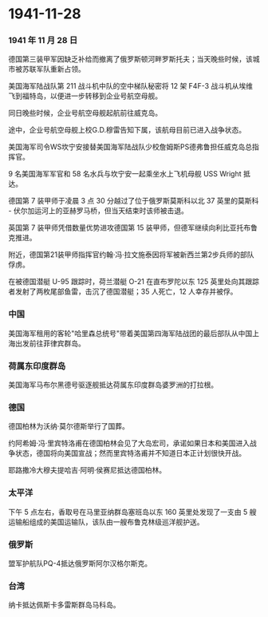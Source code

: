 # 1941-11-28

### 1941 年 11 月 28 日

德国第三装甲军因缺乏补给而撤离了俄罗斯顿河畔罗斯托夫；当天晚些时候，该城市被苏联军队重新占领。

美国海军陆战队第 211 战斗机中队的空中梯队秘密将 12 架 F4F-3
战斗机从埃维飞到福特岛，以便进一步转移到企业号航空母舰。

同日晚些时候，企业号航空母舰起航前往威克岛。

途中，企业号航空母舰上校G.D.穆雷告知下属，该航母目前已进入战争状态。

美国海军司令WS坎宁安接替美国海军陆战队少校詹姆斯PS德弗鲁担任威克岛总指挥官。

9 名美国海军军官和 58 名水兵与坎宁安一起乘坐水上飞机母舰 USS Wright
抵达。

德国第 7 装甲师于凌晨 3 点 30 分越过了位于俄罗斯莫斯科以北 37
英里的莫斯科 - 伏尔加运河上的亚赫罗马桥，但当天结束时该师被击退。

英国第 7 装甲师凭借数量优势进攻德国第 15
装甲师，但德军继续向利比亚托布鲁克推进。

附近，德国第21装甲师指挥官约翰·冯·拉文施泰因将军被新西兰第2步兵师的部队俘虏。

在被德国潜艇 U-95 跟踪时，荷兰潜艇 O-21 在直布罗陀以东 125
英里处向其跟踪者发射了两枚尾部鱼雷，击沉了德国潜艇；35 人死亡，12
人幸存并被俘。

### 中国

美国海军租用的客轮"哈里森总统号"带着美国第四海军陆战团的最后部队从中国上海出发前往菲律宾群岛。

### 荷属东印度群岛

美国海军马布尔黑德号驱逐舰抵达荷属东印度群岛婆罗洲的打拉根。

### 德国

德国柏林为沃纳·莫尔德斯举行了国葬。

约阿希姆·冯·里宾特洛甫在德国柏林会见了大岛宏司，承诺如果日本和美国进入战争状态，德国将向美国宣战；然而里宾特洛甫并不知道日本正计划很快开战。

耶路撒冷大穆夫提哈吉·阿明·侯赛尼抵达德国柏林。

### 太平洋

下午 5 点左右，香取号在马里亚纳群岛塞班岛以东 160 英里处发现了一支由 5
艘运输船组成的美国运输队，该队由一艘布鲁克林级巡洋舰护送。

### 俄罗斯

盟军护航队PQ-4抵达俄罗斯阿尔汉格尔斯克。

### 台湾

纳卡抵达佩斯卡多雷斯群岛马科岛。